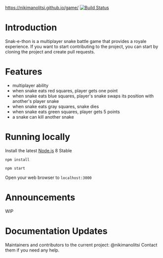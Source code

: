 https://nikimanolitsi.github.io/game/
[![Build Status](https://dev.azure.com/nmanolitsi/nmanolitsi/_apis/build/status/nikimanolitsi.game?branchName=master)](https://dev.azure.com/nmanolitsi/nmanolitsi/_build/latest?definitionId=1&branchName=master)

# Introduction

Snak-e-thon is a multiplayer snake battle game that provides a royale experience.
If you want to start contributing to the project, you can start by cloning the project and create pull requests.

# Features

* multiplayer ability
* when snake eats red squares, player gets one point
* when snake eats blue squares, player's snake swaps its position with another's player snake
* when snake eats gray squares, snake dies 
* when snake eats green squares, player gets 5 points
* a snake can kill another snake

# Running locally

Install the latest [Node.js](http://nodejs.org) 8 Stable

`npm install`

`npm start`

Open your web browser to `localhost:3000`

# Announcements

WIP

# Documentation Updates

Maintainers and contributors to the current project: @nikimanolitsi
Contact them if you need any help.
